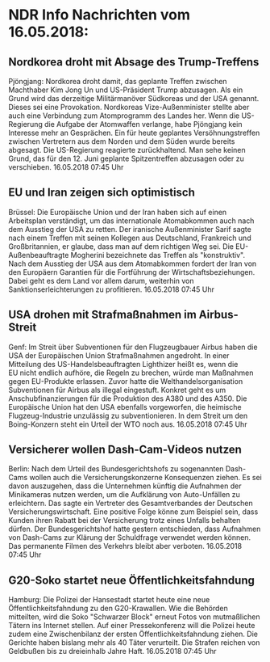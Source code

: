 # NDR Info Nachrichten vom 16.05.2018:


## Nordkorea droht mit Absage des Trump-Treffens
Pjöngjang:	Nordkorea droht damit, das geplante Treffen zwischen Machthaber Kim Jong Un und US-Präsident Trump abzusagen. Als ein Grund wird das derzeitige Militärmanöver Südkoreas und der USA genannt. Dieses sei eine Provokation. Nordkoreas Vize-Außenminister stellte aber auch eine Verbindung zum Atomprogramm des Landes her. Wenn die US-Regierung die Aufgabe der Atomwaffen verlange, habe Pjöngjang kein Interesse mehr an Gesprächen. Ein für heute geplantes Versöhnungstreffen zwischen Vertretern aus dem Norden und dem Süden wurde bereits abgesagt. Die US-Regierung reagierte zurückhaltend. Man sehe keinen Grund, das für den 12. Juni geplante Spitzentreffen abzusagen oder zu verschieben. 16.05.2018 07:45 Uhr 

## EU und Iran zeigen sich optimistisch
Brüssel: Die Europäische Union und der Iran haben sich auf einen Arbeitsplan verständigt, um das internationale Atomabkommen auch nach dem Ausstieg der USA zu retten. Der iranische Außenminister Sarif sagte nach einem Treffen mit seinen Kollegen aus Deutschland, Frankreich und Großbritannien, er glaube, dass man auf dem richtigen Weg sei. Die EU-Außenbeauftragte Mogherini bezeichnete das Treffen als "konstruktiv". Nach dem Ausstieg der USA aus dem Atomabkommen fordert der Iran von den Europäern Garantien für die Fortführung der Wirtschaftsbeziehungen. Dabei geht es dem Land vor allem darum, weiterhin von Sanktionserleichterungen zu profitieren. 16.05.2018 07:45 Uhr 

## USA drohen mit Strafmaßnahmen im Airbus-Streit
Genf: Im Streit über Subventionen für den Flugzeugbauer Airbus haben die USA der Europäischen Union Strafmaßnahmen angedroht. In einer Mitteilung des US-Handelsbeauftragten Lighthizer heißt es, wenn die EU nicht endlich aufhöre, die Regeln zu brechen, würde man Maßnahmen gegen EU-Produkte erlassen. Zuvor hatte die Welthandelsorganisation Subventionen für Airbus als illegal eingestuft. Konkret geht es um Anschubfinanzierungen für die Produktion des A380 und des A350. Die Europäische Union hat den USA ebenfalls vorgeworfen, die heimische Flugzeug-Industrie unzulässig zu subventionieren. In dem Streit um den Boing-Konzern steht ein Urteil der WTO noch aus. 16.05.2018 07:45 Uhr 

## Versicherer wollen Dash-Cam-Videos nutzen
Berlin: Nach dem Urteil des Bundesgerichtshofs zu sogenannten Dash-Cams wollen auch die Versicherungskonzerne Konsequenzen ziehen. Es sei davon auszugehen, dass die Unternehmen künftig die Aufnahmen der Minikameras nutzen werden, um die Aufklärung von Auto-Unfällen zu erleichtern. Das sagte ein Vertreter des Gesamtverbandes der Deutschen Versicherungswirtschaft. Eine positive Folge könne zum Beispiel sein, dass Kunden ihren Rabatt bei der Versicherung trotz eines Unfalls behalten dürfen. Der Bundesgerichtshof hatte gestern entschieden, dass Aufnahmen von Dash-Cams zur Klärung der Schuldfrage verwendet werden können. Das permanente Filmen des Verkehrs bleibt aber verboten. 16.05.2018 07:45 Uhr 

## G20-Soko startet neue Öffentlichkeitsfahndung
Hamburg:	Die Polizei der Hansestadt startet heute eine neue Öffentlichkeitsfahndung zu den G20-Krawallen. Wie die Behörden mitteilten, wird die Soko "Schwarzer Block" erneut Fotos von mutmaßlichen Tätern ins Internet stellen. Auf einer Pressekonferenz will die Polizei heute zudem eine Zwischenbilanz der ersten Öffentlichkeitsfahndung ziehen. Die Gerichte haben bislang mehr als 40 Täter verurteilt. Die Strafen reichen von Geldbußen bis zu dreieinhalb Jahre Haft. 16.05.2018 07:45 Uhr 
